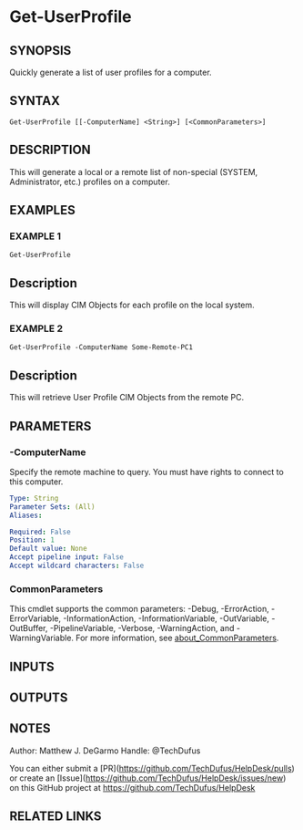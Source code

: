 # Get-UserProfile

## SYNOPSIS
Quickly generate a list of user profiles for a computer.

## SYNTAX

```
Get-UserProfile [[-ComputerName] <String>] [<CommonParameters>]
```

## DESCRIPTION
This will generate a local or a remote list of non-special (SYSTEM, Administrator, etc.) profiles on a computer.

## EXAMPLES

### EXAMPLE 1
```
Get-UserProfile
```

Description
-----------
This will display CIM Objects for each profile on the local system.

### EXAMPLE 2
```
Get-UserProfile -ComputerName Some-Remote-PC1
```

Description
-----------
This will retrieve User Profile CIM Objects from the remote PC.

## PARAMETERS

### -ComputerName
Specify the remote machine to query.
You must have rights to connect to this computer.

```yaml
Type: String
Parameter Sets: (All)
Aliases:

Required: False
Position: 1
Default value: None
Accept pipeline input: False
Accept wildcard characters: False
```

### CommonParameters
This cmdlet supports the common parameters: -Debug, -ErrorAction, -ErrorVariable, -InformationAction, -InformationVariable, -OutVariable, -OutBuffer, -PipelineVariable, -Verbose, -WarningAction, and -WarningVariable. For more information, see [about_CommonParameters](http://go.microsoft.com/fwlink/?LinkID=113216).

## INPUTS

## OUTPUTS

## NOTES
Author: Matthew J.
DeGarmo
Handle: @TechDufus

You can either submit a \[PR\](https://github.com/TechDufus/HelpDesk/pulls)
    or create an \[Issue\](https://github.com/TechDufus/HelpDesk/issues/new)
    on this GitHub project at https://github.com/TechDufus/HelpDesk

## RELATED LINKS
